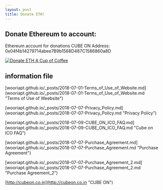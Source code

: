 ```yaml
---
layout: post
title: Donate ETH!
---
```


Donate Ethereum to account:
---
Ethereum account for donations CUBE ON Address: 0x04f4b14279714abee7B9b1568D487C1586860a8D

<a href="https://etherdonation.com/d?to=0x04f4b14279714abee7B9b1568D487C1586860a8D&amount=0.002" target="_blank" 
title="Donate ETH A Cup of Coffee"><img src="https://etherdonation.com/i/btn/donate-btn.png" alt="Donate ETH A Cup of Coffee"/></a>

information file
---

[wooriapt.github.io/_posts/2018-07-01-Terms_of_Use_of_Website.md]
(wooriapt.github.io/_posts/2018-07-01-Terms_of_Use_of_Website.md "Terms of Use of Weebsite")


[wooriapt.github.io/_posts/2018-07-07-Privacy_Policy.md]
(wooriapt.github.io/_posts/2018-07-07-Privacy_Policy.md "Privacy Policy")


[wooriapt.github.io/_posts/2018-07-09-CUBE_ON_ICO_FAQ.md]
(wooriapt.github.io/_posts/2018-07-09-CUBE_ON_ICO_FAQ.md "Cube on ICO FAQ")


[wooriapt.github.io/_posts/2018-07-07-Purchase_Agreement.md]
(wooriapt.github.io/_posts/2018-07-07-Purchase_Agreement.md "Purchase Agreement")


[wooriapt.github.io/_posts/2018-07-07-Purchase_Agreement_2.md]
(wooriapt.github.io/_posts/2018-07-07-Purchase_Agreement_2.md "Purchase Agreement_2")


[http://cubeon.co.in](http://cubeon.co.in "CUBE ON")



